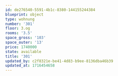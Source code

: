 ```yaml
---
id: de276540-5591-4b1c-8380-144155244384
blueprint: object
type: wohnung
number: '301'
floor: 3.og
rooms: '3.5'
space_gross: '103'
space_outer: '13'
price: 1740000
state: available
title: '301'
updated_by: c2f8321e-be41-4d83-b9ee-8136dba46b39
updated_at: 1716454658
---
```

